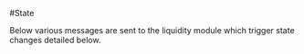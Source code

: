 #State

Below various messages are sent to the liquidity module which trigger state changes detailed below.
